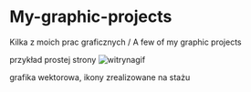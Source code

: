 # My-graphic-projects
Kilka z moich prac graficznych / A few of my graphic projects

przykład prostej strony 
![witrynagif](https://user-images.githubusercontent.com/62144769/117441095-2ee7c200-af35-11eb-827c-fd736168f3c0.gif)

grafika wektorowa, ikony zrealizowane na stażu 
